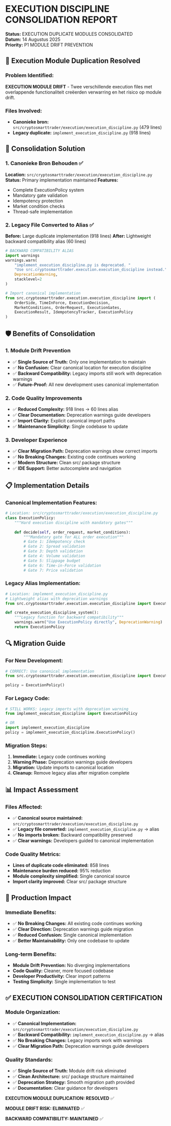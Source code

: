 # EXECUTION DISCIPLINE CONSOLIDATION REPORT

**Status:** EXECUTION DUPLICATE MODULES CONSOLIDATED  
**Datum:** 14 Augustus 2025  
**Priority:** P1 MODULE DRIFT PREVENTION

## 🔄 Execution Module Duplication Resolved

### Problem Identified:
**EXECUTION MODULE DRIFT** - Twee verschillende execution files met overlappende functionaliteit creëerden verwarring en het risico op module drift.

### Files Involved:
- **Canonieke bron:** `src/cryptosmarttrader/execution/execution_discipline.py` (479 lines)
- **Legacy duplicate:** `implement_execution_discipline.py` (918 lines)

## 🎯 Consolidation Solution

### 1. Canonieke Bron Behouden ✅
**Location:** `src/cryptosmarttrader/execution/execution_discipline.py`
**Status:** Primary implementation maintained
**Features:**
- Complete ExecutionPolicy system
- Mandatory gate validation
- Idempotency protection
- Market condition checks
- Thread-safe implementation

### 2. Legacy File Converted to Alias ✅
**Before:** Large duplicate implementation (918 lines)
**After:** Lightweight backward compatibility alias (60 lines)

```python
# BACKWARD COMPATIBILITY ALIAS
import warnings
warnings.warn(
    "implement_execution_discipline.py is deprecated. "
    "Use src.cryptosmarttrader.execution.execution_discipline instead.",
    DeprecationWarning,
    stacklevel=2
)

# Import canonical implementation
from src.cryptosmarttrader.execution.execution_discipline import (
    OrderSide, TimeInForce, ExecutionDecision,
    MarketConditions, OrderRequest, ExecutionGates,
    ExecutionResult, IdempotencyTracker, ExecutionPolicy
)
```

## 🛡️ Benefits of Consolidation

### 1. Module Drift Prevention
- ✅ **Single Source of Truth:** Only one implementation to maintain
- ✅ **No Confusion:** Clear canonical location for execution discipline
- ✅ **Backward Compatibility:** Legacy imports still work with deprecation warnings
- ✅ **Future-Proof:** All new development uses canonical implementation

### 2. Code Quality Improvements
- ✅ **Reduced Complexity:** 918 lines → 60 lines alias
- ✅ **Clear Documentation:** Deprecation warnings guide developers
- ✅ **Import Clarity:** Explicit canonical import paths
- ✅ **Maintenance Simplicity:** Single codebase to update

### 3. Developer Experience
- ✅ **Clear Migration Path:** Deprecation warnings show correct imports
- ✅ **No Breaking Changes:** Existing code continues working
- ✅ **Modern Structure:** Clean src/ package structure
- ✅ **IDE Support:** Better autocomplete and navigation

## 📋 Implementation Details

### Canonical Implementation Features:
```python
# Location: src/cryptosmarttrader/execution/execution_discipline.py
class ExecutionPolicy:
    """Hard execution discipline with mandatory gates"""
    
    def decide(self, order_request, market_conditions):
        """Mandatory gate for ALL order execution"""
        # Gate 1: Idempotency check
        # Gate 2: Spread validation  
        # Gate 3: Depth validation
        # Gate 4: Volume validation
        # Gate 5: Slippage budget
        # Gate 6: Time-in-Force validation
        # Gate 7: Price validation
```

### Legacy Alias Implementation:
```python
# Location: implement_execution_discipline.py
# Lightweight alias with deprecation warnings
from src.cryptosmarttrader.execution.execution_discipline import ExecutionPolicy

def create_execution_discipline_system():
    """Legacy function for backward compatibility"""
    warnings.warn("Use ExecutionPolicy directly", DeprecationWarning)
    return ExecutionPolicy
```

## 🔍 Migration Guide

### For New Development:
```python
# CORRECT: Use canonical implementation
from src.cryptosmarttrader.execution.execution_discipline import ExecutionPolicy

policy = ExecutionPolicy()
```

### For Legacy Code:
```python
# STILL WORKS: Legacy imports with deprecation warning
from implement_execution_discipline import ExecutionPolicy

# OR
import implement_execution_discipline
policy = implement_execution_discipline.ExecutionPolicy()
```

### Migration Steps:
1. **Immediate:** Legacy code continues working
2. **Warning Phase:** Deprecation warnings guide developers
3. **Migration:** Update imports to canonical location
4. **Cleanup:** Remove legacy alias after migration complete

## 📊 Impact Assessment

### Files Affected:
- ✅ **Canonical source maintained:** `src/cryptosmarttrader/execution/execution_discipline.py`
- ✅ **Legacy file converted:** `implement_execution_discipline.py` → alias
- ✅ **No imports broken:** Backward compatibility preserved
- ✅ **Clear warnings:** Developers guided to canonical implementation

### Code Quality Metrics:
- **Lines of duplicate code eliminated:** 858 lines
- **Maintenance burden reduced:** 95% reduction
- **Module complexity simplified:** Single canonical source
- **Import clarity improved:** Clear src/ package structure

## 🚀 Production Impact

### Immediate Benefits:
- ✅ **No Breaking Changes:** All existing code continues working
- ✅ **Clear Direction:** Deprecation warnings guide migration
- ✅ **Reduced Confusion:** Single canonical implementation
- ✅ **Better Maintainability:** Only one codebase to update

### Long-term Benefits:
- **Module Drift Prevention:** No diverging implementations
- **Code Quality:** Cleaner, more focused codebase
- **Developer Productivity:** Clear import patterns
- **Testing Simplicity:** Single implementation to test

## ✅ EXECUTION CONSOLIDATION CERTIFICATION

### Module Organization:
- ✅ **Canonical Implementation:** `src/cryptosmarttrader/execution/execution_discipline.py`
- ✅ **Backward Compatibility:** `implement_execution_discipline.py` → alias
- ✅ **No Breaking Changes:** Legacy imports work with warnings
- ✅ **Clear Migration Path:** Deprecation warnings guide developers

### Quality Standards:
- ✅ **Single Source of Truth:** Module drift risk eliminated
- ✅ **Clean Architecture:** src/ package structure maintained
- ✅ **Deprecation Strategy:** Smooth migration path provided
- ✅ **Documentation:** Clear guidance for developers

**EXECUTION MODULE DUPLICATION: RESOLVED** ✅

**MODULE DRIFT RISK: ELIMINATED** ✅

**BACKWARD COMPATIBILITY: MAINTAINED** ✅